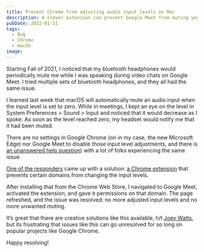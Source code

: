 ```yaml
---
title: Prevent Chrome from adjusting audio input levels on Mac
description: A clever extension can prevent Google Meet from muting your bluetooth microphone
pubDate: 2022-01-11
tags:
  - Bug
  - Chrome
  - macOS
image:
---
```


Starting Fall of 2021, I noticed that my bluetooth headphones would periodically mute me while I was speaking during video chats on Google Meet. I tried multiple sets of bluetooth headphones, and they all had the same issue.

I learned last week that macOS will automatically mute an audio input when the input level is set to zero. While in meetings, I kept an eye on the level in System Preferences > Sound > Input and noticed that it would decrease as I spoke. As soon as the level reached zero, my headset would notify me that it had been muted.

There are no settings in Google Chrome (on in my case, the new Microsoft Edge) nor Google Meet to disable those input level adjustments, and there is [an unanswered help question](https://support.google.com/chrome/thread/7542181/chrome-is-auto-adjusting-the-microphone-level?hl=en)) with a lot of folks experiencing the same issue.

[One of the responders](https://support.google.com/chrome/thread/7542181/chrome-is-auto-adjusting-the-microphone-level?hl=en) came up with a solution: [a Chrome extension](https://chrome.google.com/webstore/detail/disable-automatic-gain-co/clpapnmmlmecieknddelobgikompchkk) that prevents certain domains from changing the input levels.

After installing that from the Chrome Web Store, I navigated to Google Meet, activated the extension, and gave it permissions on that domain. The page refreshed, and the issue was resolved: no more adjusted input levels and no more unwanted muting.

It’s great that there are creative solutions like this available, h/t [Joey Watts](https://github.com/joeywatts), but its frustrating that issues like this can go unresolved for so long on popular projects like Google Chrome.

Happy resolving!
